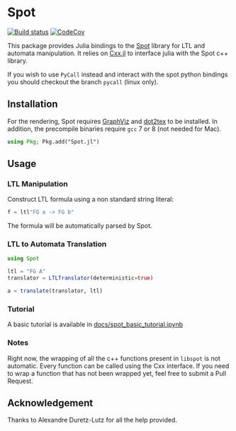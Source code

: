 # Spot

[![Build status](https://github.com/sisl/Spot.jl/workflows/CI/badge.svg)](https://github.com/sisl/Spot.jl/actions)
[![CodeCov](https://codecov.io/gh/sisl/Spot.jl/branch/master/graph/badge.svg)](https://codecov.io/gh/sisl/Spot.jl)

This package provides Julia bindings to the [Spot](https://spot.lrde.epita.fr/index.html) library for LTL and automata manipulation. It relies on [Cxx.jl](https://github.com/JuliaInterop/Cxx.jl) to interface julia with the Spot c++ library. 

If you wish to use `PyCall` instead and interact with the spot python bindings you should checkout the branch `pycall` (linux only).

## Installation 

For the rendering, Spot requires [GraphViz](https://graphviz.gitlab.io/) and [dot2tex](https://dot2tex.readthedocs.io/en/latest/index.html) to be installed. In addition, the precompile binaries require `gcc` 7 or 8 (not needed for Mac).

```julia
using Pkg; Pkg.add("Spot.jl")
```

## Usage 

### LTL Manipulation

Construct LTL formula using a non standard string literal:

```julia
f = ltl"FG a -> FG b"
``` 

The formula will be automatically parsed by Spot.

### LTL to Automata Translation

```julia
using Spot

ltl = "FG A"
translator = LTLTranslator(deterministic=true)

a = translate(translator, ltl)

```

### Tutorial 

A basic tutorial is available in [docs/spot_basic_tutorial.ipynb](https://github.com/sisl/Spot.jl/blob/master/docs/spot_basic_tutorial.ipynb) 

### Notes

Right now, the wrapping of all the c++ functions present in `libspot` is not automatic. 
Every function can be called using the Cxx interface. 
If you need to wrap a function that has not been wrapped yet, feel free to submit a Pull Request.

## Acknowledgement 

Thanks to Alexandre Duretz-Lutz for all the help provided.
